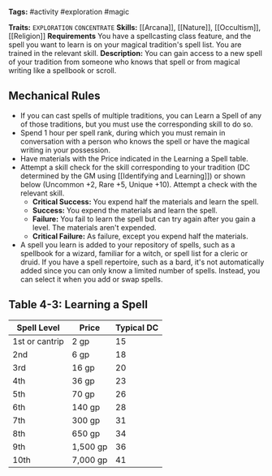 **Tags:** #activity #exploration #magic

**Traits:** `EXPLORATION` `CONCENTRATE`
**Skills:** [[Arcana]], [[Nature]], [[Occultism]], [[Religion]]
**Requirements** You have a spellcasting class feature, and the spell you want to learn is on your magical tradition's spell list. You are trained in the relevant skill.
**Description:** You can gain access to a new spell of your tradition from someone who knows that spell or from magical writing like a spellbook or scroll.
## Mechanical Rules

- If you can cast spells of multiple traditions, you can Learn a Spell of any of those traditions, but you must use the corresponding skill to do so.
- Spend 1 hour per spell rank, during which you must remain in conversation with a person who knows the spell or have the magical writing in your possession.
- Have materials with the Price indicated in the Learning a Spell table.
- Attempt a skill check for the skill corresponding to your tradition (DC determined by the GM using [[Identifying and Learning]]) or shown below (Uncommon +2, Rare +5, Unique +10). Attempt a check with the relevant skill.
	- **Critical Success:** You expend half the materials and learn the spell.  
	- **Success:** You expend the materials and learn the spell.  
	- **Failure:** You fail to learn the spell but can try again after you gain a level. The materials aren't expended.  
	- **Critical Failure:** As failure, except you expend half the materials.
- A spell you learn is added to your repository of spells, such as a spellbook for a wizard, familiar for a witch, or spell list for a cleric or druid. If you have a spell repertoire, such as a bard, it's not automatically added since you can only know a limited number of spells. Instead, you can select it when you add or swap spells.

## Table 4-3: Learning a Spell

| **Spell Level** | **Price** | **Typical DC** |
| --------------- | --------- | -------------- |
| 1st or cantrip  | 2 gp      | 15             |
| 2nd             | 6 gp      | 18             |
| 3rd             | 16 gp     | 20             |
| 4th             | 36 gp     | 23             |
| 5th             | 70 gp     | 26             |
| 6th             | 140 gp    | 28             |
| 7th             | 300 gp    | 31             |
| 8th             | 650 gp    | 34             |
| 9th             | 1,500 gp  | 36             |
| 10th            | 7,000 gp  | 41             |

